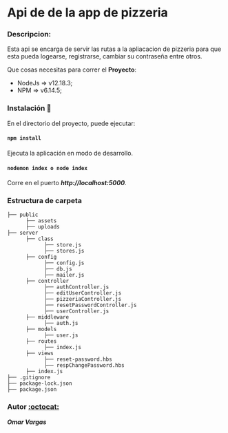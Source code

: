 # Api de de la app de pizzeria

### Descripcion:

Esta api se encarga de servir las rutas a la apliacacion de pizzeria para que esta
pueda logearse, registrarse, cambiar su contraseña entre otros.

Que cosas necesitas para correr el **Proyecto**:

* NodeJs => v12.18.3;
* NPM => v6.14.5;

### Instalación :wrench:

En el directorio del proyecto, puede ejecutar:

#### ``npm install``

Ejecuta la aplicación en modo de desarrollo.
#### ``nodemon index o node index``
Corre en el puerto _**http://localhost:5000**_.

### Estructura de carpeta

~~~
├── public
      ├── assets
      ├── uploads
├── server
      ├── class
            ├── store.js
            ├── stores.js
      ├── config
            ├── config.js
            ├── db.js
            ├── mailer.js
      ├── controller
            ├── authController.js
            ├── editUserController.js
            ├── pizzeriaController.js
            ├── resetPasswordController.js
            ├── userController.js
      ├── middleware
            ├── auth.js
      ├── models
            ├── user.js
      ├── routes
            ├── index.js
      ├── views
            ├── reset-password.hbs
            ├── respChangePassword.hbs
      ├── index.js
├── .gitignore
├── package-lock.json
├── package.json
~~~

### Autor [:octocat:](https://github.com/OmarVargas235)

**_Omar Vargas_**
